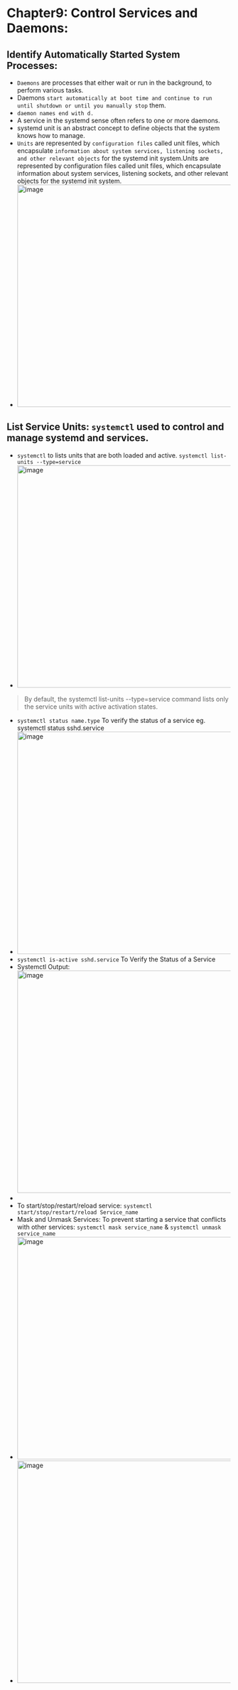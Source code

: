 # Chapter9: Control Services and Daemons:

## Identify Automatically Started System Processes:
- `Daemons` are processes that either wait or run in the background, to perform various tasks.
- Daemons `start automatically at boot time and continue to run until shutdown or until you manually stop` them.
- `daemon names end with d.`
- A service in the systemd sense often refers to one or more daemons.
- systemd unit is an abstract concept to define objects that the system knows how to manage.
- `Units` are represented by `configuration files` called unit files, which encapsulate `information about system services, listening sockets, and other relevant objects` for the systemd init system.Units are represented by configuration files called unit files, which encapsulate information about system services, listening sockets, and other relevant objects for the systemd init system.
- <img width="500" alt="image" src="https://github.com/cybersome/Linux-octo/assets/40174034/892d0e0f-57ff-46c3-a9a7-a9ec968f0a50">

## List Service Units: `systemctl` used to control and manage systemd and services.
- `systemctl` to lists units that are both loaded and active. `systemctl list-units --type=service`
- <img width="500" alt="image" src="https://github.com/cybersome/Linux-octo/assets/40174034/82e26047-69ed-4d26-9f60-1071492655d5">
> By default, the systemctl list-units --type=service command lists only the service units with active activation states.
- `systemctl status name.type` To verify the status of a service eg. systemctl status sshd.service
- <img width="500" alt="image" src="https://github.com/cybersome/Linux-octo/assets/40174034/803337d7-862b-4112-bc22-007bbdd3dc7e">
- `systemctl is-active sshd.service` To Verify the Status of a Service
- Systemctl Output: <img width="500" alt="image" src="https://github.com/cybersome/Linux-octo/assets/40174034/92a94467-284b-46f1-b4d4-4f5dac777f6d">
- 
- To start/stop/restart/reload service: `systemctl start/stop/restart/reload Service_name`
- Mask and Unmask Services: To prevent starting a service that conflicts with other services: `systemctl mask service_name` & `systemctl unmask service_name`
- <img width="500" alt="image" src="https://github.com/cybersome/Linux-octo/assets/40174034/84f9479a-4b2d-4cd3-aeef-bd8fd50d6b23">
- <img width="500" alt="image" src="https://github.com/cybersome/Linux-octo/assets/40174034/d2238cfa-4551-45c8-ad7b-ce1b980eab54">

